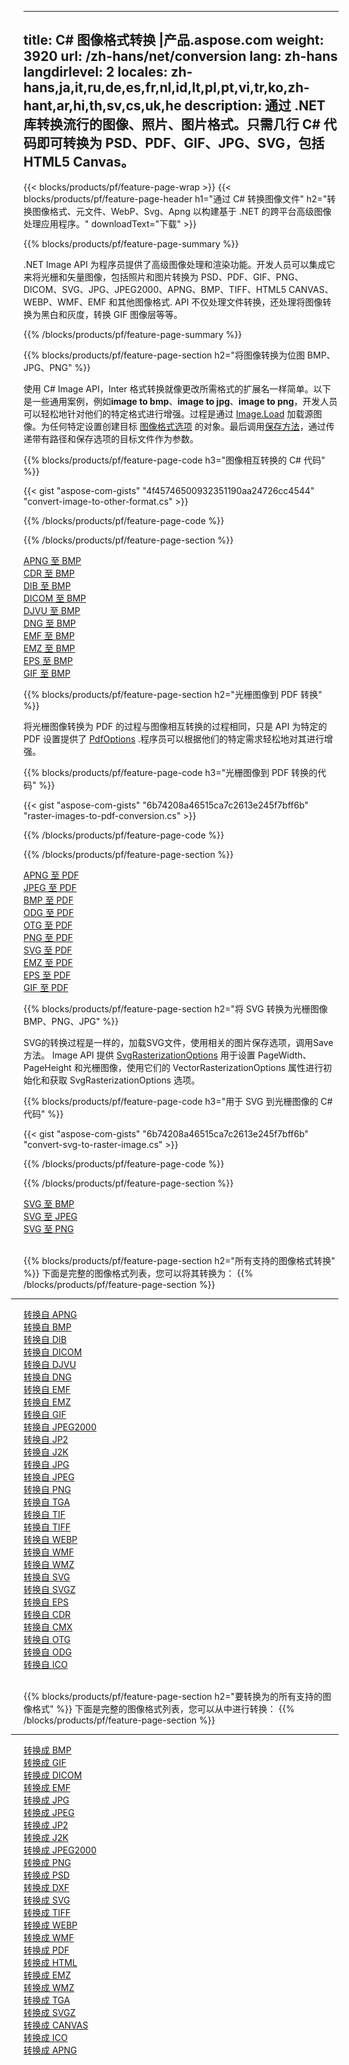 ﻿
---
title: C# 图像格式转换 |产品.aspose.com 
weight: 3920
url: /zh-hans/net/conversion 
lang: zh-hans
langdirlevel: 2
locales: zh-hans,ja,it,ru,de,es,fr,nl,id,lt,pl,pt,vi,tr,ko,zh-hant,ar,hi,th,sv,cs,uk,he
description: 通过 .NET 库转换流行的图像、照片、图片格式。只需几行 C# 代码即可转换为 PSD、PDF、GIF、JPG、SVG，包括 HTML5 Canvas。
---

{{< blocks/products/pf/feature-page-wrap >}}
{{< blocks/products/pf/feature-page-header h1="通过 C# 转换图像文件" h2="转换图像格式、元文件、WebP、Svg、Apng 以构建基于 .NET 的跨平台高级图像处理应用程序。" downloadText="下载" >}}

{{% blocks/products/pf/feature-page-summary %}}

.NET Image API 为程序​​员提供了高级图像处理和渲染功能。开发人员可以集成它来将光栅和矢量图像，包括照片和图片转换为 PSD、PDF、GIF、PNG、DICOM、SVG、JPG、JPEG2000、APNG、BMP、TIFF、HTML5 CANVAS、WEBP、WMF、EMF 和其他图像格式. API 不仅处理文件转换，还处理将图像转换为黑白和灰度，转换 GIF 图像层等等。

{{% /blocks/products/pf/feature-page-summary  %}}

{{% blocks/products/pf/feature-page-section  h2="将图像转换为位图 BMP、JPG、PNG" %}}

使用 C# Image API，Inter 格式转换就像更改所需格式的扩展名一样简单。以下是一些通用案例，例如**image to bmp**、**image to jpg**、**image to png**，开发人员可以轻松地针对他们的特定格式进行增强。过程是通过 [Image.Load](https://apireference.aspose.com/imaging/net/aspose.imaging/image/methods/load) 加载源图像。为任何特定设置创建目标 [图像格式选项](https://apireference.aspose.com/imaging/net/aspose.imaging.imageoptions) 的对象。最后调用[保存方法](https://apireference.aspose.com/imaging/net/aspose.imaging.image/save/methods/4)，通过传递带有路径和保存选项的目标文件作为参数。

{{% blocks/products/pf/feature-page-code h3="图像相互转换的 C# 代码" %}}

{{< gist "aspose-com-gists" "4f45746500932351190aa24726cc4544" "convert-image-to-other-format.cs" >}}

{{% /blocks/products/pf/feature-page-code  %}}

{{% /blocks/products/pf/feature-page-section %}}

<div class="container-fluid productfamilypage bg-gray">
    <div class="convertypes bg-gray agp-content section">
        <div class="container">
		<div class="row other-converters">
		   <div class="col-md-2 other-converter remove-lp remove-rp">
		      <a href="/imaging/zh-hans/net/conversion/apng-to-bmp/">APNG 至 BMP</a>
		   </div>
		   <div class="col-md-2 other-converter remove-lp remove-rp">
		      <a href="/imaging/zh-hans/net/conversion/cdr-to-bmp/">CDR 至 BMP</a>
		   </div>
		   <div class="col-md-2 other-converter remove-lp remove-rp">
		      <a href="/imaging/zh-hans/net/conversion/dib-to-bmp/">DIB 至 BMP</a>
		   </div>
		   <div class="col-md-2 other-converter remove-lp remove-rp">
		      <a href="/imaging/zh-hans/net/conversion/dicom-to-bmp/">DICOM 至 BMP</a>
		   </div>
 		   <div class="col-md-2 other-converter remove-lp remove-rp">
		      <a href="/imaging/zh-hans/net/conversion/djvu-to-bmp/">DJVU 至 BMP</a>
		   </div>
		   <div class="col-md-2 other-converter remove-lp remove-rp">
		      <a href="/imaging/zh-hans/net/conversion/dng-to-bmp/">DNG 至 BMP</a>
		   </div>
		   <div class="col-md-2 other-converter remove-lp remove-rp">
		      <a href="/imaging/zh-hans/net/conversion/emf-to-bmp/">EMF 至 BMP</a>
		   </div>
		   <div class="col-md-2 other-converter remove-lp remove-rp">
		      <a href="/imaging/zh-hans/net/conversion/emz-to-bmp/">EMZ 至 BMP</a>
		   </div>
		   <div class="col-md-2 other-converter remove-lp remove-rp">
		      <a href="/imaging/zh-hans/net/conversion/eps-to-bmp/">EPS 至 BMP</a>
		   </div>
		   <div class="col-md-2 other-converter remove-lp remove-rp">
		      <a href="/imaging/zh-hans/net/conversion/gif-to-bmp/">GIF 至 BMP</a>
		   </div>
		</div>
	</div>
    </div>
</div>

{{% blocks/products/pf/feature-page-section  h2="光栅图像到 PDF 转换" %}}

将光栅图像转换为 PDF 的过程与图像相互转换的过程相同，只是 API 为特定的 PDF 设置提供了 [PdfOptions](https://apireference.aspose.com/imaging/net/aspose.imaging.imageoptions/pdfoptions) .程序员可以根据他们的特定需求轻松地对其进行增强。

{{% blocks/products/pf/feature-page-code h3="光栅图像到 PDF 转换的代码" %}}

{{< gist "aspose-com-gists" "6b74208a46515ca7c2613e245f7bff6b" "raster-images-to-pdf-conversion.cs" >}}

{{% /blocks/products/pf/feature-page-code  %}}

{{% /blocks/products/pf/feature-page-section %}}

<div class="container-fluid productfamilypage bg-gray">
    <div class="convertypes bg-gray agp-content section">
        <div class="container">
		<div class="row other-converters">
		   <div class="col-md-2 other-converter remove-lp remove-rp">
		      <a href="/imaging/zh-hans/net/conversion/apng-to-PDF/">APNG 至 PDF</a>
		   </div>
		   <div class="col-md-2 other-converter remove-lp remove-rp">
		      <a href="/imaging/zh-hans/net/conversion/jpeg-to-PDF/">JPEG 至 PDF</a>
		   </div>
		   <div class="col-md-2 other-converter remove-lp remove-rp">
		      <a href="/imaging/zh-hans/net/conversion/bmp-to-PDF/">BMP 至 PDF</a>
		   </div>
		   <div class="col-md-2 other-converter remove-lp remove-rp">
		      <a href="/imaging/zh-hans/net/conversion/odg-to-PDF/">ODG 至 PDF</a>
		   </div>
 		   <div class="col-md-2 other-converter remove-lp remove-rp">
		      <a href="/imaging/zh-hans/net/conversion/otg-to-PDF/">OTG 至 PDF</a>
		   </div>
		   <div class="col-md-2 other-converter remove-lp remove-rp">
		      <a href="/imaging/zh-hans/net/conversion/png-to-PDF/">PNG 至 PDF</a>
		   </div>
		   <div class="col-md-2 other-converter remove-lp remove-rp">
		      <a href="/imaging/zh-hans/net/conversion/svg-to-PDF/">SVG 至 PDF</a>
		   </div>
		   <div class="col-md-2 other-converter remove-lp remove-rp">
		      <a href="/imaging/zh-hans/net/conversion/emz-to-PDF/">EMZ 至 PDF</a>
		   </div>
		   <div class="col-md-2 other-converter remove-lp remove-rp">
		      <a href="/imaging/zh-hans/net/conversion/eps-to-PDF/">EPS 至 PDF</a>
		   </div>
		   <div class="col-md-2 other-converter remove-lp remove-rp">
		      <a href="/imaging/zh-hans/net/conversion/gif-to-PDF/">GIF 至 PDF</a>
		   </div>
		</div>
	</div>
    </div>
</div>

{{% blocks/products/pf/feature-page-section  h2="将 SVG 转换为光栅图像 BMP、PNG、JPG" %}}

SVG的转换过程是一样的，加载SVG文件，使用相关的图片保存选项，调用Save方法。 Image API 提供 [SvgRasterizationOptions](https://apireference.aspose.com/imaging/net/aspose.imaging.imageoptions/svgrasterizationoptions) 用于设置 PageWidth、PageHeight 和光栅图像，使用它们的 VectorRasterizationOptions 属性进行初始化和获取 SvgRasterizationOptions 选项。 

{{% blocks/products/pf/feature-page-code h3="用于 SVG 到光栅图像的 C# 代码" %}}

{{< gist "aspose-com-gists" "6b74208a46515ca7c2613e245f7bff6b" "convert-svg-to-raster-image.cs" >}}

{{% /blocks/products/pf/feature-page-code  %}}

{{% /blocks/products/pf/feature-page-section %}}

<div class="container-fluid productfamilypage bg-gray">
    <div class="convertypes bg-gray agp-content section">
        <div class="container">
		<div class="row other-converters">
		   <div class="col-md-2 other-converter remove-lp remove-rp">
		      <a href="/imaging/zh-hans/net/conversion/SVG-to-bmp/">SVG 至 BMP</a>
		   </div>
		   <div class="col-md-2 other-converter remove-lp remove-rp">
		      <a href="/imaging/zh-hans/net/conversion/SVG-to-jpeg/">SVG 至 JPEG</a>
		   </div>
		   <div class="col-md-2 other-converter remove-lp remove-rp">
		      <a href="/imaging/zh-hans/net/conversion/SVG-to-png/">SVG 至 PNG</a>
		   </div>		   
		</div>
	</div>
    </div>
</div>
<br/>

{{% blocks/products/pf/feature-page-section  h2="所有支持的图像格式转换" %}}
下面是完整的图像格式列表，您可以将其转换为：
{{% /blocks/products/pf/feature-page-section %}}
<div class="container-fluid productfamilypage bg-gray">
    <div class="convertypes bg-gray agp-content section">
        <div class="container">
                <hr style="margin-left:-20px;"/>
		<div class="row other-converters">
		    <div class='col-md-2 other-converter remove-lp remove-rp'><a href="/imaging/zh-hans/net/conversion/from/apng" >转换自 APNG</a></div>
<div class='col-md-2 other-converter remove-lp remove-rp'><a href="/imaging/zh-hans/net/conversion/from/bmp" >转换自 BMP</a></div>
<div class='col-md-2 other-converter remove-lp remove-rp'><a href="/imaging/zh-hans/net/conversion/from/dib" >转换自 DIB</a></div>
<div class='col-md-2 other-converter remove-lp remove-rp'><a href="/imaging/zh-hans/net/conversion/from/dicom" >转换自 DICOM</a></div>
<div class='col-md-2 other-converter remove-lp remove-rp'><a href="/imaging/zh-hans/net/conversion/from/djvu" >转换自 DJVU</a></div>
<div class='col-md-2 other-converter remove-lp remove-rp'><a href="/imaging/zh-hans/net/conversion/from/dng" >转换自 DNG</a></div>
<div class='col-md-2 other-converter remove-lp remove-rp'><a href="/imaging/zh-hans/net/conversion/from/emf" >转换自 EMF</a></div>
<div class='col-md-2 other-converter remove-lp remove-rp'><a href="/imaging/zh-hans/net/conversion/from/emz" >转换自 EMZ</a></div>
<div class='col-md-2 other-converter remove-lp remove-rp'><a href="/imaging/zh-hans/net/conversion/from/gif" >转换自 GIF</a></div>
<div class='col-md-2 other-converter remove-lp remove-rp'><a href="/imaging/zh-hans/net/conversion/from/jpeg2000" >转换自 JPEG2000</a></div>
<div class='col-md-2 other-converter remove-lp remove-rp'><a href="/imaging/zh-hans/net/conversion/from/jp2" >转换自 JP2</a></div>
<div class='col-md-2 other-converter remove-lp remove-rp'><a href="/imaging/zh-hans/net/conversion/from/j2k" >转换自 J2K</a></div>
<div class='col-md-2 other-converter remove-lp remove-rp'><a href="/imaging/zh-hans/net/conversion/from/jpg" >转换自 JPG</a></div>
<div class='col-md-2 other-converter remove-lp remove-rp'><a href="/imaging/zh-hans/net/conversion/from/jpeg" >转换自 JPEG</a></div>
<div class='col-md-2 other-converter remove-lp remove-rp'><a href="/imaging/zh-hans/net/conversion/from/png" >转换自 PNG</a></div>
<div class='col-md-2 other-converter remove-lp remove-rp'><a href="/imaging/zh-hans/net/conversion/from/tga" >转换自 TGA</a></div>
<div class='col-md-2 other-converter remove-lp remove-rp'><a href="/imaging/zh-hans/net/conversion/from/tif" >转换自 TIF</a></div>
<div class='col-md-2 other-converter remove-lp remove-rp'><a href="/imaging/zh-hans/net/conversion/from/tiff" >转换自 TIFF</a></div>
<div class='col-md-2 other-converter remove-lp remove-rp'><a href="/imaging/zh-hans/net/conversion/from/webp" >转换自 WEBP</a></div>
<div class='col-md-2 other-converter remove-lp remove-rp'><a href="/imaging/zh-hans/net/conversion/from/wmf" >转换自 WMF</a></div>
<div class='col-md-2 other-converter remove-lp remove-rp'><a href="/imaging/zh-hans/net/conversion/from/wmz" >转换自 WMZ</a></div>
<div class='col-md-2 other-converter remove-lp remove-rp'><a href="/imaging/zh-hans/net/conversion/from/svg" >转换自 SVG</a></div>
<div class='col-md-2 other-converter remove-lp remove-rp'><a href="/imaging/zh-hans/net/conversion/from/svgz" >转换自 SVGZ</a></div>
<div class='col-md-2 other-converter remove-lp remove-rp'><a href="/imaging/zh-hans/net/conversion/from/eps" >转换自 EPS</a></div>
<div class='col-md-2 other-converter remove-lp remove-rp'><a href="/imaging/zh-hans/net/conversion/from/cdr" >转换自 CDR</a></div>
<div class='col-md-2 other-converter remove-lp remove-rp'><a href="/imaging/zh-hans/net/conversion/from/cmx" >转换自 CMX</a></div>
<div class='col-md-2 other-converter remove-lp remove-rp'><a href="/imaging/zh-hans/net/conversion/from/otg" >转换自 OTG</a></div>
<div class='col-md-2 other-converter remove-lp remove-rp'><a href="/imaging/zh-hans/net/conversion/from/odg" >转换自 ODG</a></div>
<div class='col-md-2 other-converter remove-lp remove-rp'><a href="/imaging/zh-hans/net/conversion/from/ico" >转换自 ICO</a></div>
                </div>
        </div>
    </div>
</div>
<br/>

{{% blocks/products/pf/feature-page-section  h2="要转换为的所有支持的图像格式" %}}
下面是完整的图像格式列表，您可以从中进行转换：
{{% /blocks/products/pf/feature-page-section %}}
<div class="container-fluid productfamilypage bg-gray">
    <div class="convertypes bg-gray agp-content section">
        <div class="container">
	        <hr style="margin-left:-20px;"/>
		<div class="row other-converters">
		    <div class='col-md-2 other-converter remove-lp remove-rp'><a href="/imaging/zh-hans/net/conversion/to/bmp" >转换成 BMP</a></div>
<div class='col-md-2 other-converter remove-lp remove-rp'><a href="/imaging/zh-hans/net/conversion/to/gif" >转换成 GIF</a></div>
<div class='col-md-2 other-converter remove-lp remove-rp'><a href="/imaging/zh-hans/net/conversion/to/dicom" >转换成 DICOM</a></div>
<div class='col-md-2 other-converter remove-lp remove-rp'><a href="/imaging/zh-hans/net/conversion/to/emf" >转换成 EMF</a></div>
<div class='col-md-2 other-converter remove-lp remove-rp'><a href="/imaging/zh-hans/net/conversion/to/jpg" >转换成 JPG</a></div>
<div class='col-md-2 other-converter remove-lp remove-rp'><a href="/imaging/zh-hans/net/conversion/to/jpeg" >转换成 JPEG</a></div>
<div class='col-md-2 other-converter remove-lp remove-rp'><a href="/imaging/zh-hans/net/conversion/to/jp2" >转换成 JP2</a></div>
<div class='col-md-2 other-converter remove-lp remove-rp'><a href="/imaging/zh-hans/net/conversion/to/j2k" >转换成 J2K</a></div>
<div class='col-md-2 other-converter remove-lp remove-rp'><a href="/imaging/zh-hans/net/conversion/to/jpeg2000" >转换成 JPEG2000</a></div>
<div class='col-md-2 other-converter remove-lp remove-rp'><a href="/imaging/zh-hans/net/conversion/to/png" >转换成 PNG</a></div>
<div class='col-md-2 other-converter remove-lp remove-rp'><a href="/imaging/zh-hans/net/conversion/to/psd" >转换成 PSD</a></div>
<div class='col-md-2 other-converter remove-lp remove-rp'><a href="/imaging/zh-hans/net/conversion/to/dxf" >转换成 DXF</a></div>
<div class='col-md-2 other-converter remove-lp remove-rp'><a href="/imaging/zh-hans/net/conversion/to/svg" >转换成 SVG</a></div>
<div class='col-md-2 other-converter remove-lp remove-rp'><a href="/imaging/zh-hans/net/conversion/to/tiff" >转换成 TIFF</a></div>
<div class='col-md-2 other-converter remove-lp remove-rp'><a href="/imaging/zh-hans/net/conversion/to/webp" >转换成 WEBP</a></div>
<div class='col-md-2 other-converter remove-lp remove-rp'><a href="/imaging/zh-hans/net/conversion/to/wmf" >转换成 WMF</a></div>
<div class='col-md-2 other-converter remove-lp remove-rp'><a href="/imaging/zh-hans/net/conversion/to/pdf" >转换成 PDF</a></div>
<div class='col-md-2 other-converter remove-lp remove-rp'><a href="/imaging/zh-hans/net/conversion/to/html" >转换成 HTML</a></div>
<div class='col-md-2 other-converter remove-lp remove-rp'><a href="/imaging/zh-hans/net/conversion/to/emz" >转换成 EMZ</a></div>
<div class='col-md-2 other-converter remove-lp remove-rp'><a href="/imaging/zh-hans/net/conversion/to/wmz" >转换成 WMZ</a></div>
<div class='col-md-2 other-converter remove-lp remove-rp'><a href="/imaging/zh-hans/net/conversion/to/tga" >转换成 TGA</a></div>
<div class='col-md-2 other-converter remove-lp remove-rp'><a href="/imaging/zh-hans/net/conversion/to/svgz" >转换成 SVGZ</a></div>
<div class='col-md-2 other-converter remove-lp remove-rp'><a href="/imaging/zh-hans/net/conversion/to/canvas" >转换成 CANVAS</a></div>
<div class='col-md-2 other-converter remove-lp remove-rp'><a href="/imaging/zh-hans/net/conversion/to/ico" >转换成 ICO</a></div>
<div class='col-md-2 other-converter remove-lp remove-rp'><a href="/imaging/zh-hans/net/conversion/to/apng" >转换成 APNG</a></div>
                </div>
        </div>
    </div>
</div>
<br/>

